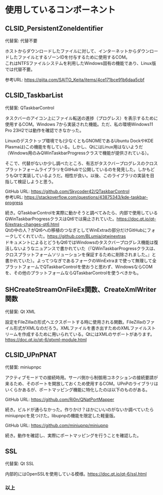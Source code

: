 # 使用しているコンポーネント

## CLSID_PersistentZoneIdentifier

代替案: 代替不要

ホストからダウンロードしたファイルに対して、インターネットからダウンロードしたファイルとするゾーンIDを付与するために使用するCOM。  
これはNTFSファイルシステムを利用したWindows固有の機能であり、Linux版では代替不要。

参考URL: <https://qiita.com/SAITO_Keita/items/4ce171bce91b6daa5cbf>

## CLSID_TaskbarList

代替案: QTaskbarControl

タスクバーのアイコン上にファイル転送の進捗（プログレス）を表示するために使用するCOM。Windows 7から実装された機能。ただ、私の環境Windows11 Pro 23H2では動作を確認できなかった。

Linuxのデスクトップ環境でも(少なくともGNOMEであるUbuntu DockやKDE Plasmaは)この機能を有している。しかし、QtにはLinux用はないようだ（Windows用のみQWinTaskbarProgressクラスで機能が提供されている）。

そこで、代替がないか少し調べたところ、有志がタスクバープログレスのクロスプラットフォームライブラリをGitHubで公開しているのを発見した。しかもどうもQtで実装しているようだ。相性が良い。以後、このライブラリの実装を目指して検証しようと思う。

GitHub URL: <https://github.com/Skycoder42/QTaskbarControl>  
参考URL: <https://stackoverflow.com/questions/43875343/kde-taskbar-progress>

続き。QTaskbarControlを実際に動かそうと調べてみたら、内部で使用しているQWinTaskbarProgressクラスはQt6では廃止されていた。<https://doc.qt.io/qt-6/extras-changes-qt6.html>  
Qtの中の人？がQt6への移植のつなぎとしてWinExtraの部分だけGitHubにフォークしてくれていた。<https://github.com/BLumia/qtwinextras>  
ドキュメントによるとどうもQt6ではWindowsのタスクバープログレス機能は復活しないようなニュアンスで書かれていた（『QWinTaskbarProgressクラスは、クロスプラットフォームソリューションを保証するために削除されました。』と書かれていた）。よってつなぎであるフォークのWinExtraまで使って無理して全プラットフォームでQTaskbarControlを使おうと思わず、WindowsならCOMを、その他のプラットフォームならQTaskbarControlを使うべきかも。

## SHCreateStreamOnFileEx関数、CreateXmlWriter関数

代替案: Qt XML

設定をFileZillaの形式へエクスポートする時に使用される関数。FileZillaのファイル形式がXMLなのだろう。XMLファイルを書き出すためのXMLファイルストリームを作成するために用いられている。QtにはXMLのサポートがあります。<https://doc.qt.io/qt-6/qtxml-module.html>

## CLSID_UPnPNAT

代替案: miniupnpc

アクティブモードでの接続時用。サーバ側から制御用コネクションの接続要請が来るため、そのポートを開放しておくため使用するCOM。UPnPのライブラリはいくらかあるが、ポートマッピング機能に特化したのは以下のものがある。

GitHub URL: <https://github.com/Ri0n/QNatPortMapper>

続き。ビルドが通らなかった。作りかけ？ほかにいいのがないか調べていたらminiupnpcを見つけた。libupnpの機能を限定した軽量版。

GitHub URL: <https://github.com/miniupnp/miniupnp>

続き。動作を確認し、実際にポートマッピングを行うことを確認した。

## SSL

代替案: Qt SSL

内部的にはOpenSSLを使用している模様。<https://doc.qt.io/qt-6/ssl.html>

### 以上
